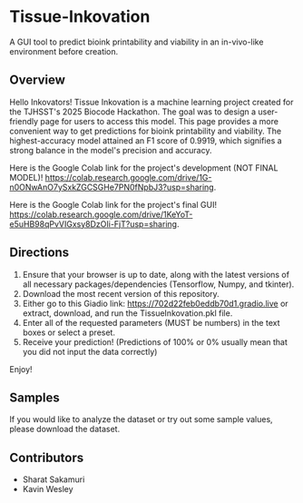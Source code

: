 # Tissue-Inkovation
A GUI tool to predict bioink printability and viability in an in-vivo-like environment before creation.

## Overview
Hello Inkovators! Tissue Inkovation is a machine learning project created for the TJHSST's 2025 Biocode Hackathon. The goal was to design a user-friendly page for users to access this model. This page provides a more convenient way to get predictions for bioink printability and viability. The highest-accuracy model attained an F1 score of 0.9919, which signifies a strong balance in the model's precision and accuracy.

Here is the Google Colab link for the project's development (NOT FINAL MODEL)! https://colab.research.google.com/drive/1G-n0ONwAnO7ySxkZGCSGHe7PN0fNpbJ3?usp=sharing.

Here is the Google Colab link for the project's final GUI! https://colab.research.google.com/drive/1KeYoT-e5uHB98qPvVIGxsy8DzOIi-FjT?usp=sharing.

## Directions
1. Ensure that your browser is up to date, along with the latest versions of all necessary packages/dependencies (Tensorflow, Numpy, and tkinter).
2. Download the most recent version of this repository.
3. Either go to this Giadio link: https://702d22feb0eddb70d1.gradio.live or extract, download, and run the TissueInkovation.pkl file.
4. Enter all of the requested parameters (MUST be numbers) in the text boxes or select a preset.
5. Receive your prediction! (Predictions of 100% or 0% usually mean that you did not input the data correctly)

Enjoy!

## Samples
If you would like to analyze the dataset or try out some sample values, please download the dataset.

## Contributors
 - Sharat Sakamuri
 - Kavin Wesley
